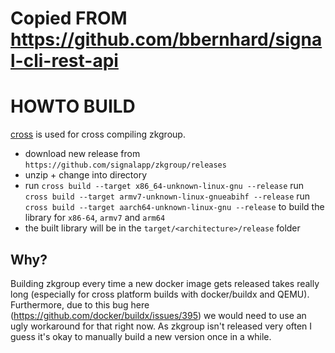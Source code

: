 # Copied FROM https://github.com/bbernhard/signal-cli-rest-api


# HOWTO BUILD

[cross](https://github.com/rust-embedded/cross) is used for cross compiling zkgroup.

* download new release from `https://github.com/signalapp/zkgroup/releases`
* unzip + change into directory
* run `cross build --target x86_64-unknown-linux-gnu --release`
  run `cross build --target armv7-unknown-linux-gnueabihf --release`
  run `cross build --target aarch64-unknown-linux-gnu --release`
to build the library for `x86-64`, `armv7` and `arm64`
* the built library will be in the `target/<architecture>/release` folder 

## Why?

Building zkgroup every time a new docker image gets released takes really long (especially for cross platform builds with docker/buildx and QEMU). Furthermore, due to this bug here (https://github.com/docker/buildx/issues/395) we would need to use an ugly workaround for that right now. As zkgroup isn't released very often I guess it's okay to manually build a new version once in a while.  
